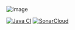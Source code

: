 ![image](https://user-images.githubusercontent.com/60598779/110347727-307a3400-8031-11eb-8e08-51b05493973a.png)



[![Java CI](https://github.com/Rubenvdbrink/cisq1-lingo/actions/workflows/build.yml/badge.svg)](https://github.com/Rubenvdbrink/cisq1-lingo/actions/workflows/build.yml)
[![SonarCloud](https://sonarcloud.io/images/project_badges/sonarcloud-white.svg)](https://sonarcloud.io/dashboard?id=Rubenvdbrink_cisq1-lingo)
